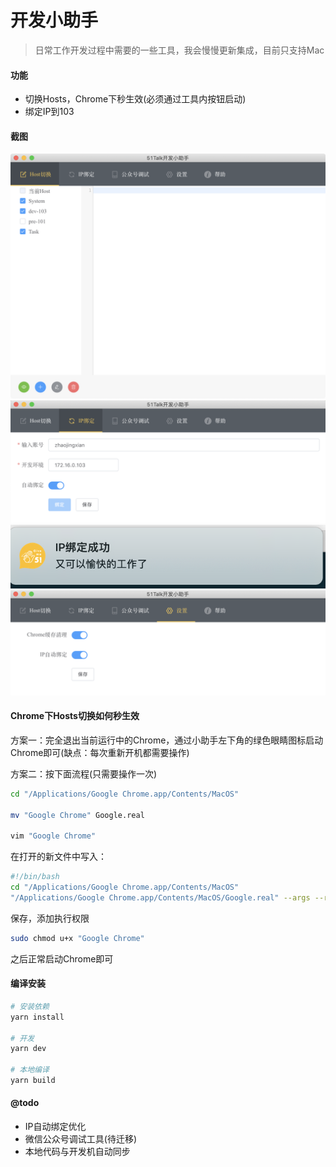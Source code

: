 # 开发小助手

> 日常工作开发过程中需要的一些工具，我会慢慢更新集成，目前只支持Mac

#### 功能

* 切换Hosts，Chrome下秒生效(必须通过工具内按钮启动)
* 绑定IP到103

#### 截图

![Host切换](https://github.com/zhjx922/dev-tool-master/raw/master/static/hosts.png)
![IP绑定](https://github.com/zhjx922/dev-tool-master/raw/master/static/ip.png)
![IP自动绑定](https://github.com/zhjx922/dev-tool-master/raw/master/static/ip_bind_success.png)
![配置](https://github.com/zhjx922/dev-tool-master/raw/master/static/setting.png)

#### Chrome下Hosts切换如何秒生效

方案一：完全退出当前运行中的Chrome，通过小助手左下角的绿色眼睛图标启动Chrome即可(缺点：每次重新开机都需要操作)

方案二：按下面流程(只需要操作一次)

``` bash
cd "/Applications/Google Chrome.app/Contents/MacOS"

mv "Google Chrome" Google.real

vim "Google Chrome"

```

在打开的新文件中写入：

``` bash
#!/bin/bash
cd "/Applications/Google Chrome.app/Contents/MacOS"
"/Applications/Google Chrome.app/Contents/MacOS/Google.real" --args --remote-debugging-port=9222 --enable-net-benchmarking
```

保存，添加执行权限

``` bash
sudo chmod u+x "Google Chrome"
```

之后正常启动Chrome即可

#### 编译安装

``` bash
# 安装依赖
yarn install

# 开发
yarn dev

# 本地编译
yarn build

```

#### @todo

* IP自动绑定优化
* 微信公众号调试工具(待迁移)
* 本地代码与开发机自动同步